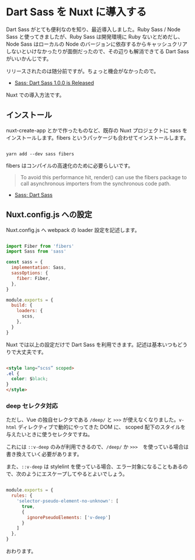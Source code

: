 # Dart Sass を Nuxt に導入する

Dart Sass がとても便利なのを知り、最近導入しました。Ruby Sass / Node Sass と使ってきましたが、Ruby Sass は開発環境に Ruby ないとだめだし、Node Sass はローカルの Node のバージョンに依存するからキャッシュクリアしないといけなかったりが面倒だったので、その辺りも解消できてる Dart Sass がいいかんじです。

リリースされたのは随分前ですが。ちょっと機会がなかったので。

* [Sass: Dart Sass 1.0.0 is Released](https://sass-lang.com/blog/dart-sass-100-is-released)

Nuxt での導入方法です。

## インストール

nuxt-create-app とかで作ったものなど、既存の Nuxt プロジェクトに sass をインストールします。fibers というパッケージも合わせてインストールします。

```bath

yarn add --dev sass fibers

```

fibers はコンパイルの高速化のために必要らしいです。

> To avoid this performance hit, render() can use the fibers package to call asynchronous importers from the synchronous code path.

* [Sass: Dart Sass](https://sass-lang.com/dart-sass)

## Nuxt.config.js への設定

Nuxt.config.js へ webpack の loader 設定を記述します。

```js

import Fiber from 'fibers'
import Sass from 'sass'

const sass = {
  implementation: Sass,
  sassOptions: {
    fiber: Fiber,
  },
}

module.exports = {
  build: {
    loaders: {
      scss,
    },
  }
}

```

Nuxt では以上の設定だけで Dart Sass を利用できます。記述は基本いつもどうりで大丈夫です。

```html

<style lang=“scss” scoped>
.el {
  color: $black;
}
</style>

```

### deep セレクタ対応

ただし、Vue の独自セレクタである `/deep/` と `>>>` が使えなくなりました。`v-html` ディレクティブで動的にやってきた DOM に、 scoped 配下のスタイルを与えたいときに使うセレクタですね。

これには `::v-deep` のみが利用できるので、`/deep/` か `>>>`　を使っている場合は書き換えていく必要があります。

また、`::v-deep` は stylelint を使っている場合、エラー対象になることもあるので、次のようにエスケープしてやるとよいでしょう。

```js

module.exports = {
  rules: {
    'selector-pseudo-element-no-unknown': [
      true,
      {
        ignorePseudoElements: ['v-deep']
      }
    ]
  },
}

```

おわります。
